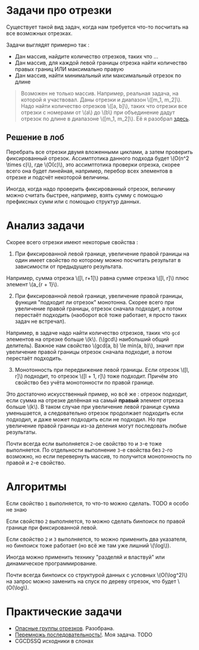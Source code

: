 # Задачи про отрезки

Существует такой вид задач, когда нам требуется что-то посчитать на все возможных отрезках. 

Задачи выглядят примерно так : 
* Дан массив, найдите количество отрезков, таких что ... 
* Дан массив, для каждой левой границы отрезка найти количество правых границ ИЛИ максимально правую
* Дан массив, найти минимальный или максимальный отрезок по длине

> Возможен не только массив. Например, реальная задача, на которой я участвовал.
Даны отрезки и диапазон \\([m_1, m_2]\\). Надо найти количество отрезков \\([a, b]\\), таких что отрезки все отрезки с номерами от \\(a\\) до \\(b\\) при объединение дадут отрезок по длине в диапазоне \\([m_1, m_2]\\). Её я разобрал [здесь](../tasks/cnt-segments-segments.md).

## Решение в лоб

Перебрать все отрезки двумя вложенными циклами, а затем проверить фиксированный отрезок. Ассимптотика данного подхода будет \\(O(n^2 \times c)\\), где \\(O(с)\\), это ассимптотика проверки отрезка, скорее всего она будет линейная, например, перебор всех элементов в отрезке и подсчёт некоторой величины.

Иногда, когда надо проверить фиксированный отрезок, величину можно считать быстрее, например, взять сумму с помощью префиксных сумм или с помощью структур данных.

# Анализ задачи

Скорее всего отрезки имеют некоторые свойства :

1. При фиксированной левой границе, увеличение правой границы на один имеет свойство по которому можно посчитать результат в зависимости от предыдущего результата.

Например, сумма отрезка \\([l, r+1]\\) равна сумме отрезка \\([l, r]\\) плюс элемент \\(a_{r + 1}\\).

2. При фиксированной левой границе, увеличение правой границы, функция "подходит ли отрезок" монотонна. Скорее всего при увеличение правой границы, отрезок сначала подходит, а потом перестаёт подходить (наоборот всё тоже работает, я просто таких задач не встречал). 

Например, в задаче надо найти количество отрезков, таких что `gcd` элементов на отрезке больше \\(k\\). (\\(gcd\\) наибольший общий делитель). Важное нам свойство \\(gcd(a, b) \le min(a, b)\\), значит при увеличение правой границы отрезок сначала подходит, а потом перестаёт подходить.

3. Монотонность при передвижение левой границы. Если отрезок \\([l, r]\\) подходит, то 
отрезок \\([l + 1, r]\\) тоже подходит. Причём это свойство без учёта монотонности по правой границе.

Это достаточно искусственный пример, но всё же : отрезок подходит, если сумма на отрезке делённая на самый **правый** элемент отрезка больше \\(k\\). В таком случае при увеличение левой границе сумма уменьшается, а следовательно отрезок продолжает подходить если подходил, и даже может подходить если не подходил. Но при увеличение правой границы из-за деления могут последовать любые результаты.

Почти всегда если выполняется `2`-ое свойство то и `3`-е тоже выполняется. По отдельности выполнение `3`-е свойства без `2`-го возможно, но  если перевернуть массив, то получится монотонность по правой и `2`-е свойство.

# Алгоритмы

Если свойство `1` выполняется, то что-то можно сделать. TODO я особо не знаю

Если свойство `2` выполняется, то можно сделать бинпоиск по правой границе при фиксированной левой.

Если свойство `2` и `3` выполняется, то можно применить два указателя, но бинпоиск тоже работает (но всё же там уже лишний \\(\log\\)).

Иногда можно применить технику "разделяй и властвуй" или динамическое программирование.

Почти всегда бинпоиск со структурой данных с условных \\(O(\log^2)\\) на запрос можно заменить на спуск по дереву отрезок, что будет \\(O(\log\\).

# Практические задачи

* [Опасные группы отрезков](../tasks/cnt-segments-segments.md). Разобрана.
* [Перемножь последовательность!](). Моя задача. TODO
* CGCDSSQ исходники в слонах
